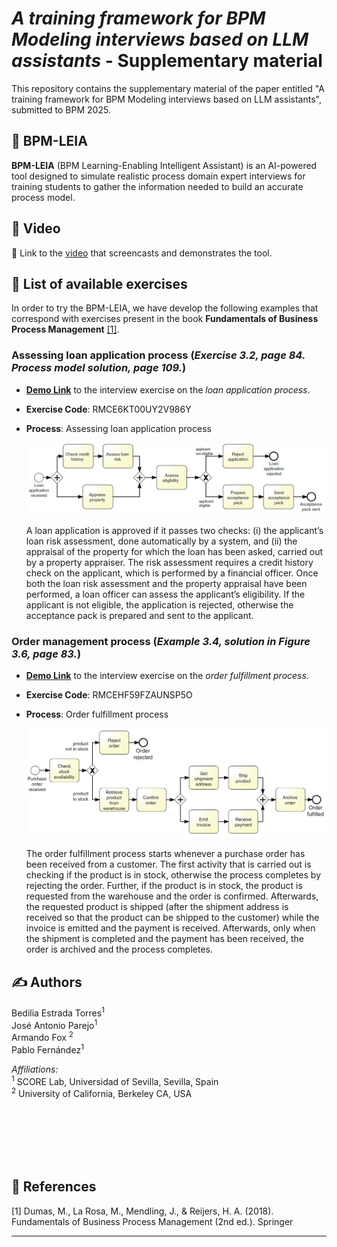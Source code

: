 # *A training framework for BPM Modeling interviews based on LLM assistants* - Supplementary material

This repository contains the supplementary material of the paper entitled "A training framework for BPM Modeling interviews based on LLM assistants", submitted to BPM 2025. 

## 🤖  **BPM-LEIA** 
**BPM-LEIA** (BPM Learning-Enabling Intelligent Assistant) is an AI-powered tool designed to simulate realistic process domain expert interviews for training students to gather the information needed to build an accurate process model.


## 🎥 Video
🔗 Link to the [video](https://jedai.short.gy/bpm25-demo) that screencasts and demonstrates the tool. 


## 📝 List of available exercises
In order to try the BPM-LEIA, we have develop the following examples that correspond with exercises present in the book **Fundamentals of Business Process Management** [[1]]([README.md#-references).

### Assessing loan application process (*Exercise 3.2, page 84. Process model solution, page 109.*)
* **<a href="https://leia-workbench-front-v3-a393ff9e36a2.herokuapp.com/?email=_test_b25&code=RMCE6KT00UY2V986Y" target="_blank">Demo Link</a>** to the interview exercise on the _loan application process_. 
* **Exercise Code**: RMCE6KT00UY2V986Y
* **Process**: Assessing loan application process

    ![Assessing loan application process in BPMN](process-exercises/assessing-loan-application/assessing-loan-application-process-model.png)

    A loan application is approved if it passes two checks: (i) the applicant’s loan risk assessment, done automatically by a system, and (ii) the appraisal of the property for which the loan has been asked, carried out by a property appraiser. The risk assessment requires a credit history check on the applicant, which is performed by a financial officer. Once both the loan risk assessment and the property appraisal have been performed, a loan officer can assess the applicant’s eligibility. If the applicant is not eligible, the application is rejected, otherwise the acceptance pack is prepared and sent to the applicant.

### Order management process (*Example 3.4, solution in Figure 3.6, page 83.*)

* **<a href="https://leia-workbench-front-v3-a393ff9e36a2.herokuapp.com/?email=_test_b25&code=RMCEHF59FZAUNSP5O" target="_blank">Demo Link</a>** to the interview exercise on the _order fulfillment process_. 
* **Exercise Code**: RMCEHF59FZAUNSP5O
* **Process**: Order fulfillment process

    ![Order fulfillment process in BPMN](process-exercises/order-fulfillment/order-fulfillment-process-model.PNG)

    The order fulfillment process starts whenever a purchase order has been received from a customer. The first activity that is carried out is checking if the product is in stock, otherwise the process completes by rejecting the order. Further, if the product is in stock, the product is requested from the warehouse and the order is  confirmed. Afterwards, the requested product is shipped (after the shipment address is received so that the product can be shipped to the customer) while the invoice is emitted and the payment is received. Afterwards, only when the shipment is completed and the payment has been received, the order is archived and the process completes.

## ✍️ Authors 
Bedilia Estrada Torres<sup>1</sup>
<br>José Antonio Parejo<sup>1</sup>
<br>Armando Fox <sup>2</sup>
<br>Pablo Fernández<sup>1</sup>

_Affiliations:_
<br><sup>1</sup> SCORE Lab, Universidad of Sevilla, Sevilla, Spain
<br><sup>2</sup> University of California, Berkeley CA, USA






<br><br><br><br><br>

## 📖 References

\[1\] Dumas, M., La Rosa, M., Mendling, J., & Reijers, H. A. (2018). Fundamentals of Business Process Management (2nd ed.). Springer


<hr>
